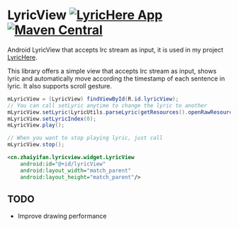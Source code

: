 LyricView [![LyricHere App](https://img.shields.io/badge/lyrichere-2.0.0-brightgreen.svg)](https://github.com/markzhai/LyricHere/releases/download/v2.0-beta/lyric-here.apk) [![Maven Central](https://maven-badges.herokuapp.com/maven-central/cn.zhaiyifan/lyricview/badge.svg?style=flat)](https://maven-badges.herokuapp.com/maven-central/cn.zhaiyifan/lyricview)
=========
Android LyricView that accepts lrc stream as input, it is used in my project [LyricHere](https://github.com/markzhai/LyricHere).

This library offers a simple view that accepts lrc stream as input, shows lyric and automatically move according the timestamp of each sentence in lyric. It also supports scroll gesture.

```java
mLyricView = (LyricView) findViewById(R.id.lyricView);
// You can call setLyric anytime to change the lyric to another
mLyricView.setLyric(LyricUtils.parseLyric(getResources().openRawResource(R.raw.testfile), "UTF-8"));
mLyricView.setLyricIndex(0);
mLyricView.play();

// When you want to stop playing lyric, just call
mLyricView.stop();
```

```xml
<cn.zhaiyifan.lyricview.widget.LyricView
    android:id="@+id/lyricView"
    android:layout_width="match_parent"
    android:layout_height="match_parent"/>
```

TODO
----
- Improve drawing performance

